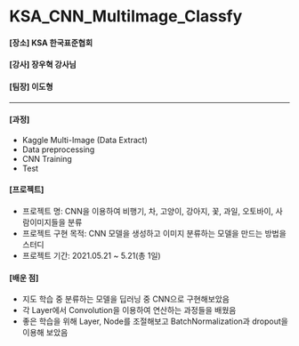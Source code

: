 # KSA_CNN_MultiImage_Classfy

#### [장소] KSA 한국표준협회
#### [강사] 장우혁 강사님

#### [팀장] 이도형

---
#### [과정]
  - Kaggle Multi-Image (Data Extract) 
  - Data preprocessing
  - CNN Training
  - Test

#### [프로젝트]
- 프로젝트 명: CNN을 이용하여 비행기, 차, 고양이, 강아지, 꽃, 과일, 오토바이, 사람이미지들을 분류
- 프로젝트 구현 목적: CNN 모델을 생성하고 이미지 분류하는 모델을 만드는 방법을 스터디
- 프로젝트 기간: 2021.05.21 ~ 5.21(총 1일)

#### [배운 점]
- 지도 학습 중 분류하는 모델을 딥러닝 중 CNN으로 구현해보았음
- 각 Layer에서 Convolution을 이용하여 연산하는 과정들을 배웠음
- 좋은 학습을 위해 Layer, Node를 조절해보고 BatchNormalization과 dropout을 이용해 보았음
